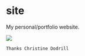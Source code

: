 # site

My personal/portfolio website.

![](https://i.ibb.co/cC7WWcj/chopade-xyz.png)

    Thanks Christine Dodrill 
